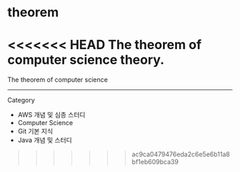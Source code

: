 # theorem
<<<<<<< HEAD
The theorem of computer science theory.
=======
The theorem of computer science
***
Category
+ AWS 개념 및 심층 스터디
+ Computer Science
+ Git 기본 지식
+ Java 개념 및 스터디
>>>>>>> ac9ca0479476eda2c6e5e6b11a8bf1eb609bca39

